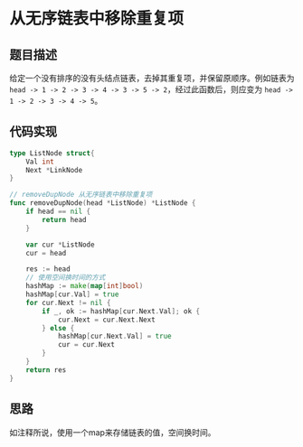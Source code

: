 # 从无序链表中移除重复项

## 题目描述

给定一个没有排序的没有头结点链表，去掉其重复项，并保留原顺序。例如链表为 `head -> 1 -> 2 -> 3 -> 4 -> 3 -> 5 -> 2`，经过此函数后，则应变为 `head -> 1 -> 2 -> 3 -> 4 -> 5`。

## 代码实现

```go
type ListNode struct{
    Val int
    Next *LinkNode
}

// removeDupNode 从无序链表中移除重复项
func removeDupNode(head *ListNode) *ListNode {
	if head == nil {
		return head
	}

	var cur *ListNode
	cur = head

	res := head
	// 使用空间换时间的方式
	hashMap := make(map[int]bool)
	hashMap[cur.Val] = true
	for cur.Next != nil {
		if _, ok := hashMap[cur.Next.Val]; ok {
			cur.Next = cur.Next.Next
		} else {
			hashMap[cur.Next.Val] = true
			cur = cur.Next
		}
	}
	return res
}

```

## 思路

如注释所说，使用一个map来存储链表的值，空间换时间。